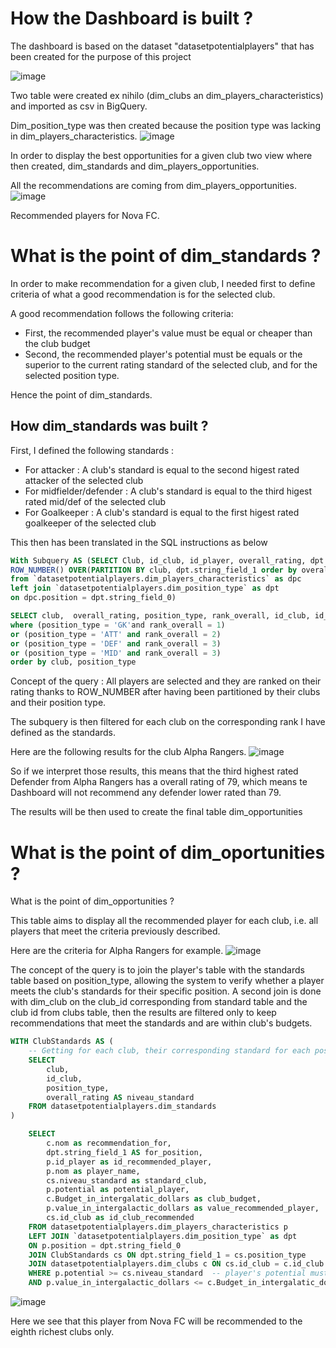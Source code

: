 # How the Dashboard is built ?

The dashboard is based on the dataset "datasetpotentialplayers" that has been 
created for the purpose of this project

![image](https://github.com/user-attachments/assets/1ceef3a0-49c4-4535-bdbb-132ca1583047)

Two table were created ex nihilo (dim_clubs an dim_players_characteristics) and imported as csv in BigQuery.

Dim_position_type was then created because the position type was lacking in dim_players_characteristics.
![image](https://github.com/user-attachments/assets/2b0374a6-ce2f-4665-a8d8-75fd5c67c824)

In order to display the best opportunities for a given club two view where then created, dim_standards and dim_players_opportunities.

All the recommendations are coming from dim_players_opportunities.
![image](https://github.com/user-attachments/assets/d5fb42b9-96aa-4647-a399-8d70f6fa42d0)

Recommended players for Nova FC.

# What is the point of dim_standards ?

In order to make recommendation for a given club, I needed first to define criteria of what a good recommendation is for the selected club.

A good recommendation follows the following criteria:

- First, the recommended player's value must be equal or cheaper than the club budget
- Second, the recommended player's potential must be equals or the superior to the current rating standard of the selected club, and for the selected position type. 

Hence the point of dim_standards.

## How dim_standards was built ?

First, I defined the following standards :
- For attacker : A club's standard is equal to the second higest rated attacker of the selected club
- For midfielder/defender : A club's standard  is equal to the third higest rated mid/def of the selected club
- For Goalkeeper : A club's standard  is equal to the first higest rated goalkeeper of the selected club

This then has been translated in the SQL instructions as below

```sql
With Subquery AS (SELECT Club, id_club, id_player, overall_rating, dpt.string_field_1 as position_type,
ROW_NUMBER() OVER(PARTITION BY club, dpt.string_field_1 order by overall_rating desc) as rank_overall
from `datasetpotentialplayers.dim_players_characteristics` as dpc
left join `datasetpotentialplayers.dim_position_type` as dpt
on dpc.position = dpt.string_field_0)

SELECT club,  overall_rating, position_type, rank_overall, id_club, id_player from Subquery
where (position_type = 'GK'and rank_overall = 1) 
or (position_type = 'ATT' and rank_overall = 2)
or (position_type = 'DEF' and rank_overall = 3) 
or (position_type = 'MID' and rank_overall = 3)
order by club, position_type
```
Concept of the query : All players are selected and they are ranked on their rating thanks to ROW_NUMBER after having been partitioned by their clubs and their position type.

The subquery is then filtered for each club on the corresponding rank I have defined as the standards.

Here are the following results for the club Alpha Rangers.
![image](https://github.com/user-attachments/assets/23c40afd-9670-4f75-bb2f-d51c67ab073f)

So if we interpret those results, this means that the third highest rated Defender from Alpha Rangers has a overall rating of 79, which means te Dashboard will not recommend any defender lower rated than 79.

The results will be then used to create the final table dim_opportunities

# What is the point of dim_oportunities ?

What is the point of dim_opportunities ?

This table aims to display all the recommended player for each club, i.e. all players that meet the criteria previously described.

Here are the criteria for Alpha Rangers for example.
![image](https://github.com/user-attachments/assets/e4869e06-26a5-4611-9aa3-e01852222813)

The concept of the query is to join the player's table with the standards table based on position_type, allowing the system to verify whether a player meets the club's standards for their specific position.
A second join is done with dim_club on the club_id corresponding from standard table and the club id from clubs table, then the results are filtered only to keep recommendations that meet the standards and are within club's budgets.

```sql
WITH ClubStandards AS (
    -- Getting for each club, their corresponding standard for each positions
    SELECT 
        club, 
        id_club, 
        position_type,
        overall_rating AS niveau_standard
    FROM datasetpotentialplayers.dim_standards
)

    SELECT
        c.nom as recommendation_for,
        dpt.string_field_1 AS for_position,
        p.id_player as id_recommended_player,
        p.nom as player_name,
        cs.niveau_standard as standard_club,
        p.potential as potential_player,
        c.Budget_in_intergalatic_dollars as club_budget,
        p.value_in_intergalactic_dollars as value_recommended_player,
        cs.id_club as id_club_recommended
    FROM datasetpotentialplayers.dim_players_characteristics p
    LEFT JOIN `datasetpotentialplayers.dim_position_type` as dpt
    ON p.position = dpt.string_field_0
    JOIN ClubStandards cs ON dpt.string_field_1 = cs.position_type
    JOIN datasetpotentialplayers.dim_clubs c ON cs.id_club = c.id_club
    WHERE p.potential >= cs.niveau_standard  -- player's potential must fits with the club's standard
    AND p.value_in_intergalactic_dollars <= c.Budget_in_intergalatic_dollars -- the player needs to fit with the budget
```
![image](https://github.com/user-attachments/assets/84e50928-bdac-42f8-862c-40c5f7ef81ba)

Here we see that this player from Nova FC will be recommended to the eighth richest clubs only.




